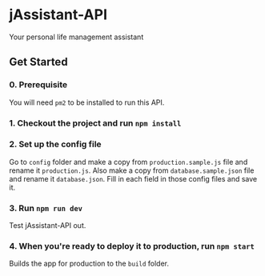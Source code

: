 # jAssistant-API
Your personal life management assistant

## Get Started

### 0. Prerequisite

You will need `pm2` to be installed to run this API.

### 1. Checkout the project and run `npm install`

### 2. Set up the config file

Go to `config` folder and make a copy from `production.sample.js` file and rename it `production.js`.
Also make a copy from `database.sample.json` file and rename it `database.json`.
Fill in each field in those config files and save it.

### 3. Run `npm run dev`

Test jAssistant-API out.

### 4. When you're ready to deploy it to production, run `npm start`

Builds the app for production to the `build` folder.